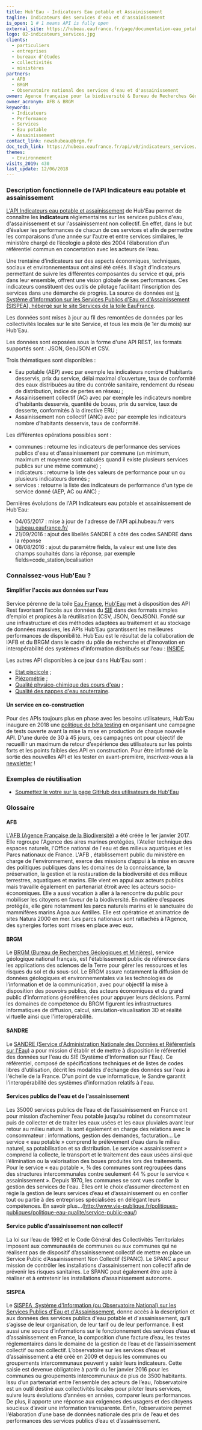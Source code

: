 ```yaml
---
title: Hub'Eau - Indicateurs Eau potable et Assainissement
tagline: Indicateurs des services d'eau et d'assainissement
is_open: 1 # 1 means API is fully open
external_site: https://hubeau.eaufrance.fr/page/documentation-eau_potable-assainissement
logo: 02-indicateurs_services.jpg
clients:
  - particuliers
  - entreprises
  - bureaux d'études
  - collectivités
  - ministères
partners:
  - AFB
  - BRGM
  - Observatoire national des services d'eau et d'assainissement
owner: Agence française pour la biodiversité & Bureau de Recherches Géologiques et Minières
owner_acronym: AFB & BRGM
keywords:
  - Indicateurs
  - Performance
  - Services
  - Eau potable
  - Assainissement
contact_link: newshubeau@brgm.fr
doc_tech_link: https://hubeau.eaufrance.fr/api/v0/indicateurs_services/api-docs
themes:
  - Environnement
visits_2019: 430
last_update: 12/06/2018
---
```


### Description fonctionnelle de l'API Indicateurs eau potable et assainissement

[L'API Indicateurs eau potable et assainissement](https://hubeau.eaufrance.fr/page/api-indicateurs-services) de Hub'Eau permet de connaître les **indicateurs** réglementaires sur les services publics d'eau, d'assainissement et sur l'assainissement non collectif.
En effet, dans le but d’évaluer les performances de chacun de ces services et afin de permettre les comparaisons d’une année sur l’autre et entre services similaires, le ministère chargé de l’écologie a piloté dès 2004 l’élaboration d’un référentiel commun en concertation avec les acteurs de l’eau.

Une trentaine d’indicateurs sur des aspects économiques, techniques, sociaux et environnementaux ont ainsi été créés. Il s’agit d’indicateurs permettant de suivre les différentes composantes du service et qui, pris dans leur ensemble, offrent une vision globale de ses performances. Ces indicateurs constituent des outils de pilotage facilitant l’inscription des services dans une démarche de progrès.
La source de données est [le Système d'Information sur les Services Publics d'Eau et d'Assainissement (SISPEA), hébergé sur le site Services de la toile EauFrance](http://www.services.eaufrance.fr/).

Les données sont mises à jour au fil des remontées de données par les collectivités locales sur le site Service, et tous les mois (le 1er du mois) sur Hub'Eau.

Les données sont exposées sous la forme d'une API REST, les formats supportés sont : JSON, GeoJSON et CSV.

Trois thématiques sont disponibles :

- Eau potable (AEP) avec par exemple les indicateurs nombre d'habitants desservis, prix du service, délai maximal d’ouverture, taux de conformité des eaux distribuées au titre du contrôle sanitaire, rendement du réseau de distribution, indice de pertes en réseau ;
- Assainissement collectif (AC) avec par exemple les indicateurs nombre d'habitants desservis, quantité de boues, prix du service, taux de desserte, conformités à la directive ERU ;
- Assainissement non collectif (ANC) avec par exemple les indicateurs nombre d’habitants desservis, taux de conformité.

Les différentes opérations possibles sont :

- communes : retourne les indicateurs de performance des services publics d'eau et d'assainissement par commune (un minimum, maximum et moyenne sont calculés quand il existe plusieurs services publics sur une même commune) ;
- indicateurs : retourne la liste des valeurs de performance pour un ou plusieurs indicateurs donnés ;
- services : retourne la liste des indicateurs de performance d'un type de service donné (AEP, AC ou ANC) ;

Dernières évolutions de l'API Indicateurs eau potable et assainissement de Hub'Eau:

- 04/05/2017 : mise à jour de l'adresse de l'API api.hubeau.fr vers [hubeau.eaufrance.fr/](http://hubeau.eaufrance.fr/)
- 21/09/2016 : ajout des libellés SANDRE à côté des codes SANDRE dans la réponse
- 08/08/2016 : ajout du paramètre fields, la valeur est une liste des champs souhaités dans la réponse, par exemple fields=code_station,localisation

### Connaissez-vous Hub'Eau ?

#### Simplifier l'accès aux données sur l'eau

Service pérenne de la toile [Eau France](https://www.eaufrance.fr), [Hub'Eau](https://hubeau.eaufrance.fr/) met à disposition des API Rest favorisant l’accès aux données du [SIE](https://www.eaufrance.fr/donnees) dans des formats simples d’emploi et propices à la réutilisation (CSV, JSON, GeoJSON).
Fondé sur une infrastructure et des méthodes adaptées au traitement et au stockage de données massives, les APIs Hub'Eau garantissent les meilleures performances de disponibilité.
Hub’Eau est le résultat de la collaboration de l’AFB et du BRGM dans le cadre du pôle de recherche et d'innovation en interopérabilité des systèmes d'information distribués sur l'eau : [INSIDE](http://www.pole-inside.fr/fr).

Les autres API disponibles à ce jour dans Hub'Eau sont :

- [Etat piscicole](/les-api/api_hubeau_poissons) ;
- [Piézométrie](/les-api/api_hubeau_piezometrie) ;
- [Qualité physico-chimique des cours d'eau](/les-api/api_hubeau_qualite_rivieres) ;
- [Qualité des nappes d'eau souterraine](/les-api/api_hubeau_qualite_nappes_eau_sout).

#### Un service en co-construction

Pour des APIs toujours plus en phase avec les besoins utilisateurs, Hub'Eau inaugure en 2018 une [politique de bêta testing](https://hubeau.eaufrance.fr/page/apis) en organisant une campagne de tests ouverte avant la mise la mise en production de chaque nouvelle API.
D'une durée de 30 à 45 jours, ces campagnes ont pour objectif de recueillir un maximum de retour d’expérience des utilisateurs sur les points forts et les points faibles des API en construction.
Pour être informé de la sortie des nouvelles API et les tester en avant-première, inscrivez-vous à la [newsletter](https://hubeau.eaufrance.fr/page/news-letter-hubeau) !

### Exemples de réutilisation

- [Soumettez le votre sur la page GitHub des utilisateurs de Hub'Eau](https://github.com/BRGM/hubeau)

### Glossaire

#### AFB

L'[AFB (Agence Française de la Biodiversité)](http://www.afbiodiversite.fr/) a été créée le 1er janvier 2017. Elle regroupe l'Agence des aires marines protégées, l'Atelier technique des espaces naturels, l'Office national de l'eau et des milieux aquatiques et les Parcs nationaux de France. L'AFB , établissement public du ministère en charge de l'environnement, exerce des missions d’appui à la mise en œuvre des politiques publiques dans les domaines de la connaissance, la préservation, la gestion et la restauration de la biodiversité et des milieux terrestres, aquatiques et marins. Elle vient en appui aux acteurs publics mais travaille également en partenariat étroit avec les acteurs socio-économiques. Elle a aussi vocation à aller à la rencontre du public pour mobiliser les citoyens en faveur de la biodiversité. En matière d’espaces protégés, elle gère notamment les parcs naturels marins et le sanctuaire de mammifères marins Agoa aux Antilles. Elle est opératrice et animatrice de sites Natura 2000 en mer. Les parcs nationaux sont rattachés à l’Agence, des synergies fortes sont mises en place avec eux.

#### BRGM

Le [BRGM (Bureau de Recherches Géologiques et Minières)](http://www.brgm.fr/), service géologique national français, est l'établissement public de référence dans les applications des sciences de la Terre pour gérer les ressources et les risques du sol et du sous-sol. Le BRGM assure notamment la diffusion de données géologiques et environnementales via les technologies de l’information et de la communication, avec pour objectif la mise à disposition des pouvoirs publics, des acteurs économiques et du grand public d'informations géoréférencées pour appuyer leurs décisions. Parmi les domaines de compétence du BRGM figurent les infrastructures informatiques de diffusion, calcul, simulation-visualisation 3D et réalité virtuelle ainsi que l'interopérabilité.

#### SANDRE

Le [SANDRE (Service d'Administration Nationale des Données et Référentiels sur l'Eau)](http://www.sandre.eaufrance.fr/) a pour mission d'établir et de mettre à disposition le référentiel des données sur l'eau du SIE (Système d'Information sur l'Eau). Ce référentiel, composé de spécifications techniques et de listes de codes libres d'utilisation, décrit les modalités d'échange des données sur l'eau à l'échelle de la France. D'un point de vue informatique, le Sandre garantit l'interopérabilité des systèmes d'information relatifs à l'eau.

#### Services publics de l'eau et de l'assainissement

Les 35000 services publics de l’eau et de l’assainissement en France ont pour mission d’acheminer l’eau potable jusqu’au robinet du consommateur puis de collecter et de traiter les eaux usées et les eaux pluviales avant leur retour au milieu naturel. Ils sont également en charge des relations avec le consommateur : informations, gestion des demandes, facturation… Le service « eau potable » comprend le prélèvement d’eau dans le milieu naturel, sa potabilisation et sa distribution. Le service « assainissement » comprend la collecte, le transport et le traitement des eaux usées ainsi que l’élimination ou la valorisation des boues produites lors des traitements. Pour le service « eau potable », ¾ des communes sont regroupées dans des structures intercommunales contre seulement 44 % pour le service « assainissement ». Depuis 1970, les communes se sont vues confier la gestion des services de l’eau. Elles ont le choix d’assumer directement en régie la gestion de leurs services d’eau et d’assainissement ou en confier tout ou partie à des entreprises spécialisées en délégant leurs compétences. En savoir plus...(http://www.vie-publique.fr/politiques-publiques/politique-eau-qualite/service-public-eau/)

#### Service public d'assainissement non collectif

La loi sur l’eau de 1992 et le Code Général des Collectivités Territoriales imposent aux communautés de communes ou aux communes qui ne réalisent pas de dispositif d’assainissement collectif de mettre en place un Service Public d’Assainissement Non Collectif (SPANC). Le SPANC a pour mission de contrôler les installations d’assainissement non collectif afin de prévenir les risques sanitaires. Le SPANC peut également être apte à réaliser et à entretenir les installations d’assainissement autonome.

#### SISPEA

Le [SISPEA, Système d'Information (ou Observatoire National) sur les Services Publics d'Eau et d'Assainissement](http://www.services.eaufrance.fr/), donne accès à la description et aux données des services publics d'eau potable et d'assainissement, qu’il s’agisse de leur organisation, de leur tarif ou de leur performance. Il est aussi une source d’informations sur le fonctionnement des services d’eau et d’assainissement en France, la composition d’une facture d’eau, les textes réglementaires dans le domaine de la gestion de l’eau et de l’assainissement collectif ou non collectif.
L’observatoire sur les services d’eau et d’assainissement a été créé en 2009 et depuis les communes ou groupements intercommunaux peuvent y saisir leurs indicateurs. Cette saisie est devenue obligatoire à partir du 1er janvier 2016 pour les communes ou groupements intercommunaux de plus de 3500 habitants. Issu d’un partenariat entre l’ensemble des acteurs de l’eau, l’observatoire est un outil destiné aux collectivités locales pour piloter leurs services, suivre leurs évolutions d’années en années, comparer leurs performances. De plus, il apporte une réponse aux exigences des usagers et des citoyens soucieux d’avoir une information transparente. Enfin, l’observatoire permet l’élaboration d’une base de données nationale des prix de l’eau et des performances des services publics d’eau et d’assainissement.
